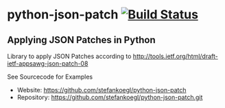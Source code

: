 python-json-patch [![Build Status](https://secure.travis-ci.org/stefankoegl/python-json-patch.png?branch=master)](https://travis-ci.org/stefankoegl/python-json-patch)
=================
Applying JSON Patches in Python
-------------------------------

Library to apply JSON Patches according to
http://tools.ietf.org/html/draft-ietf-appsawg-json-patch-08

See Sourcecode for Examples

* Website: https://github.com/stefankoegl/python-json-patch
* Repository: https://github.com/stefankoegl/python-json-patch.git
